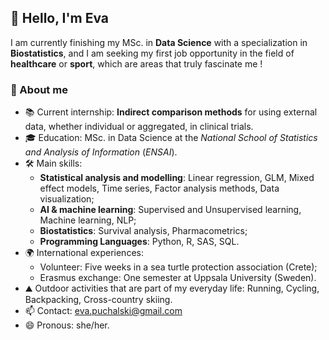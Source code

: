 ## 👋 Hello, I'm Eva 
I am currently finishing my MSc. in **Data Science** with a specialization in **Biostatistics**, and I am seeking my first job opportunity in the field of **healthcare** or **sport**, which are areas that truly fascinate me !

### 👩 About me
- 📚 Current internship: **Indirect comparison methods** for using external data, whether individual or aggregated, in clinical trials.  
- 🎓 Education: MSc. in Data Science at the *National School of Statistics and Analysis of Information* (*ENSAI*).
- 🛠 Main skills:
    - **Statistical analysis and modelling**: Linear regression, GLM, Mixed effect models, Time series, Factor analysis methods, Data visualization;
    - **AI & machine learning**: Supervised and Unsupervised learning, Machine learning, NLP;
    - **Biostatistics**: Survival analysis, Pharmacometrics;
    - **Programming Languages**: Python, R, SAS, SQL.
- 🌍 International experiences:
    - Volunteer: Five weeks in a sea turtle protection association (Crete);
    - Erasmus exchange: One semester at Uppsala University (Sweden).
- ⛰️ Outdoor activities that are part of my everyday life: Running, Cycling, Backpacking, Cross-country skiing.
- 📫 Contact:  [eva.puchalski@gmail.com](mailto:eva.puchalski@gmail.com)
- 😄 Pronous: she/her.



<!--
**eva-puch/eva-puch** is a ✨ _special_ ✨ repository because its `README.md` (this file) appears on your GitHub profile.

Here are some ideas to get you started:
### 🚀 Projects
- 🔭 I’m currently working on ...
- 🌱 I’m currently learning ...
- 👯 I’m looking to collaborate on ...
- 🤔 I’m looking for help with ...
- 💬 Ask me about ...
- 📫 How to reach me: ...
- 😄 Pronouns: ...
- ⚡ Fun fact: ...
-->
